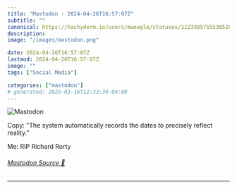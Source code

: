 ```yaml
---
title: "Mastodon - 2024-04-26T16:57:07Z"
subtitle: ""
canonical: https://hachyderm.io/users/mweagle/statuses/112338575553052822
description:
image: "/images/mastodon.png"

date: 2024-04-26T16:57:07Z
lastmod: 2024-04-26T16:57:07Z
image: ""
tags: ["Social Media"]

categories: ["mastodon"]
# generated: 2025-03-16T12:33:30-04:00
---
```

![Mastodon](/images/mastodon.png)

<p>Copy: &quot;The system automatically records the dates to precisely reflect reality.”</p><p>Me: RIP Richard Rorty</p>


###### [Mastodon Source 🐘](https://hachyderm.io/@mweagle/112338575553052822)

___

